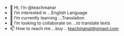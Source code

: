 - 👋 Hi, I’m @teachmanar
- 👀 I’m interested in ...English Language
- 🌱 I’m currently learning ...Translation
- 💞️ I’m looking to collaborate on ...to translate texts
- 📫 How to reach me ...buy  .. teachmanat@gmaol.com


<!---
teachmanar/teachmanar is a ✨ special ✨ repository because its `README.md` (this file) appears on your GitHub profile.
You can click the Preview link to take a look at your changes.
--->
